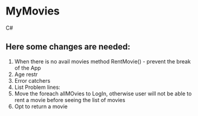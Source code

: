 # MyMovies
C#

## Here some changes are needed:
1. When there is no avail movies method RentMovie() - prevent the break of the App
2. Age restr
3. Error catchers
4. List Problem lines:
5. Move the foreach allMOvies to LogIn, otherwise user will not be able to rent a movie before seeing the list of movies
6. Opt to return a movie


